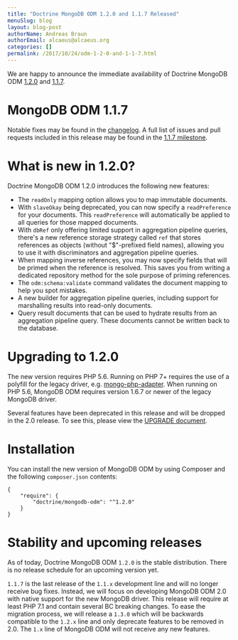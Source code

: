 ```yaml
---
title: "Doctrine MongoDB ODM 1.2.0 and 1.1.7 Released"
menuSlug: blog
layout: blog-post
authorName: Andreas Braun
authorEmail: alcaeus@alcaeus.org
categories: []
permalink: /2017/10/24/odm-1-2-0-and-1-1-7.html
---
```

We are happy to announce the immediate availability of Doctrine MongoDB
ODM [1.2.0](https://github.com/doctrine/mongodb-odm/releases/tag/1.2.0)
and [1.1.7](https://github.com/doctrine/mongodb-odm/releases/tag/1.1.7).

MongoDB ODM 1.1.7
=================

Notable fixes may be found in the
[changelog](https://github.com/doctrine/mongodb-odm/blob/1.1.x/CHANGELOG-1.1.md#117-2017-10-23).
A full list of issues and pull requests included in this release may be
found in the [1.1.7
milestone](https://github.com/doctrine/mongodb-odm/issues?q=milestone%3A1.1.7).

What is new in 1.2.0?
=====================

Doctrine MongoDB ODM 1.2.0 introduces the following new features:

-   The `readOnly` mapping option allows you to map immutable documents.
-   With `slaveOkay` being deprecated, you can now specify a
    `readPreference` for your documents. This `readPreference` will
    automatically be applied to all queries for those mapped documents.
-   With `dbRef` only offering limited support in aggregation pipeline
    queries, there's a new reference storage strategy called `ref` that
    stores references as objects (without "\$"-prefixed field names),
    allowing you to use it with discriminators and aggregation pipeline
    queries.
-   When mapping inverse references, you may now specify fields that
    will be primed when the reference is resolved. This saves you from
    writing a dedicated repository method for the sole purpose of
    priming references.
-   The `odm:schema:validate` command validates the document mapping to
    help you spot mistakes.
-   A new builder for aggregation pipeline queries, including support
    for marshalling results into read-only documents.
-   Query result documents that can be used to hydrate results from an
    aggregation pipeline query. These documents cannot be written back
    to the database.

Upgrading to 1.2.0
==================

The new version requires PHP 5.6. Running on PHP 7+ requires the use of
a polyfill for the legacy driver, e.g.
[mongo-php-adapter](https://github.com/alcaeus/mongo-php-adapter). When
running on PHP 5.6, MongoDB ODM requires version 1.6.7 or newer of the
legacy MongoDB driver.

Several features have been deprecated in this release and will be
dropped in the 2.0 release. To see this, please view the [UPGRADE
document](https://github.com/doctrine/mongodb-odm/blob/1.2.x/UPGRADE-1.2.md).

Installation
============

You can install the new version of MongoDB ODM by using Composer and the
following `composer.json` contents:

~~~~ {.sourceCode .json}
{
    "require": {
        "doctrine/mongodb-odm": "^1.2.0"
    }
}
~~~~

Stability and upcoming releases
===============================

As of today, Doctrine MongoDB ODM `1.2.0` is the stable distribution.
There is no release schedule for an upcoming version yet.

`1.1.7` is the last release of the `1.1.x` development line and will no
longer receive bug fixes. Instead, we will focus on developing MongoDB
ODM 2.0 with native support for the new MongoDB driver. This release
will require at least PHP 7.1 and contain several BC breaking changes.
To ease the migration process, we will release a `1.3.0` which will be
backwards compatible to the `1.2.x` line and only deprecate features to
be removed in 2.0. The `1.x` line of MongoDB ODM will not receive any
new features.
